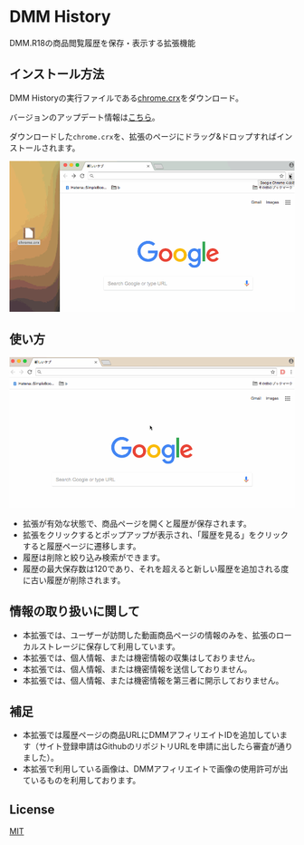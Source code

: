 # DMM History
DMM.R18の商品閲覧履歴を保存・表示する拡張機能

## インストール方法
DMM Historyの実行ファイルである[chrome.crx](https://github.com/hira777/dmm-history/releases/download/v1.0.1/chrome.crx)をダウンロード。

バージョンのアップデート情報は[こちら](https://github.com/hira777/dmm-history/releases)。

ダウンロードした`chrome.crx`を、拡張のページにドラッグ&ドロップすればインストールされます。

![インストール](./README_resources/install.gif "インストール")

## 使い方 
![インストール](./README_resources/usage.gif "使い方")

- 拡張が有効な状態で、商品ページを開くと履歴が保存されます。
- 拡張をクリックするとポップアップが表示され、「履歴を見る」をクリックすると履歴ページに遷移します。
- 履歴は削除と絞り込み検索ができます。
- 履歴の最大保存数は120であり、それを超えると新しい履歴を追加される度に古い履歴が削除されます。

## 情報の取り扱いに関して
- 本拡張では、ユーザーが訪問した動画商品ページの情報のみを、拡張のローカルストレージに保存して利用しています。
- 本拡張では、個人情報、または機密情報の収集はしておりません。
- 本拡張では、個人情報、または機密情報を送信しておりません。
- 本拡張では、個人情報、または機密情報を第三者に開示しておりません。

## 補足
- 本拡張では履歴ページの商品URLにDMMアフィリエイトIDを追加しています（サイト登録申請はGithubのリポジトリURLを申請に出したら審査が通りました）。
- 本拡張で利用している画像は、DMMアフィリエイトで画像の使用許可が出ているものを利用しております。

## License
[MIT](http://opensource.org/licenses/MIT)
